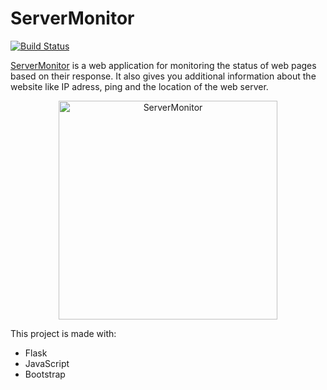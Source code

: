 # ServerMonitor

[![Build Status](https://travis-ci.org/ChristianLutzCL/ServerMonitor.svg?branch=master)](https://travis-ci.org/ChristianLutzCL/ServerMonitor)

[ServerMonitor](https://monitor.inspiredprogrammer.com) is a web application for monitoring the status of web pages based on their response. It also gives you additional information about the website like IP adress, ping and the location of the web server.

<p align="center">
  <img alt="ServerMonitor" src="https://i.imgur.com/abCnQsI.png" height="350">
</p>

This project is made with:
  + Flask
  + JavaScript
  + Bootstrap
  
